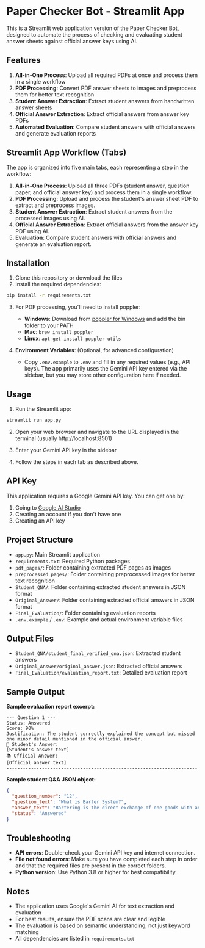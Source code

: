 # Paper Checker Bot - Streamlit App

This is a Streamlit web application version of the Paper Checker Bot, designed to automate the process of checking and evaluating student answer sheets against official answer keys using AI.

## Features

1. **All-in-One Process**: Upload all required PDFs at once and process them in a single workflow
2. **PDF Processing**: Convert PDF answer sheets to images and preprocess them for better text recognition
3. **Student Answer Extraction**: Extract student answers from handwritten answer sheets
4. **Official Answer Extraction**: Extract official answers from answer key PDFs
5. **Automated Evaluation**: Compare student answers with official answers and generate evaluation reports

## Streamlit App Workflow (Tabs)

The app is organized into five main tabs, each representing a step in the workflow:

1. **All-in-One Process**: Upload all three PDFs (student answer, question paper, and official answer key) and process them in a single workflow.
2. **PDF Processing**: Upload and process the student's answer sheet PDF to extract and preprocess images.
3. **Student Answer Extraction**: Extract student answers from the processed images using AI.
4. **Official Answer Extraction**: Extract official answers from the answer key PDF using AI.
5. **Evaluation**: Compare student answers with official answers and generate an evaluation report.

## Installation

1. Clone this repository or download the files
2. Install the required dependencies:

```bash
pip install -r requirements.txt
```

3. For PDF processing, you'll need to install poppler:
   - **Windows**: Download from [poppler for Windows](https://github.com/oschwartz10612/poppler-windows/releases/) and add the bin folder to your PATH
   - **Mac**: `brew install poppler`
   - **Linux**: `apt-get install poppler-utils`

4. **Environment Variables**: (Optional, for advanced configuration)
   - Copy `.env.example` to `.env` and fill in any required values (e.g., API keys). The app primarily uses the Gemini API key entered via the sidebar, but you may store other configuration here if needed.

## Usage

1. Run the Streamlit app:

```bash
streamlit run app.py
```

2. Open your web browser and navigate to the URL displayed in the terminal (usually http://localhost:8501)

3. Enter your Gemini API key in the sidebar

4. Follow the steps in each tab as described above.

## API Key

This application requires a Google Gemini API key. You can get one by:

1. Going to [Google AI Studio](https://makersuite.google.com/app/apikey)
2. Creating an account if you don't have one
3. Creating an API key

## Project Structure

- `app.py`: Main Streamlit application
- `requirements.txt`: Required Python packages
- `pdf_pages/`: Folder containing extracted PDF pages as images
- `preprocessed_pages/`: Folder containing preprocessed images for better text recognition
- `Student_QNA/`: Folder containing extracted student answers in JSON format
- `Original_Answer/`: Folder containing extracted official answers in JSON format
- `Final_Evaluation/`: Folder containing evaluation reports
- `.env.example` / `.env`: Example and actual environment variable files

## Output Files

- `Student_QNA/student_final_verified_qna.json`: Extracted student answers
- `Original_Answer/original_answer.json`: Extracted official answers
- `Final_Evaluation/evaluation_report.txt`: Detailed evaluation report

## Sample Output

**Sample evaluation report excerpt:**
```
--- Question 1 ---
Status: Answered
Score: 90%
Justification: The student correctly explained the concept but missed one minor detail mentioned in the official answer.
👤 Student's Answer:
[Student's answer text]
📚 Official Answer:
[Official answer text]
----------------------------------------------------------------------
```

**Sample student Q&A JSON object:**
```json
{
  "question_number": "12",
  "question_text": "What is Barter System?",
  "answer_text": "Bartering is the direct exchange of one goods with another goods without the use of money...",
  "status": "Answered"
}
```

## Troubleshooting

- **API errors**: Double-check your Gemini API key and internet connection.
- **File not found errors**: Make sure you have completed each step in order and that the required files are present in the correct folders.
- **Python version**: Use Python 3.8 or higher for best compatibility.

## Notes

- The application uses Google's Gemini AI for text extraction and evaluation
- For best results, ensure the PDF scans are clear and legible
- The evaluation is based on semantic understanding, not just keyword matching
- All dependencies are listed in `requirements.txt`